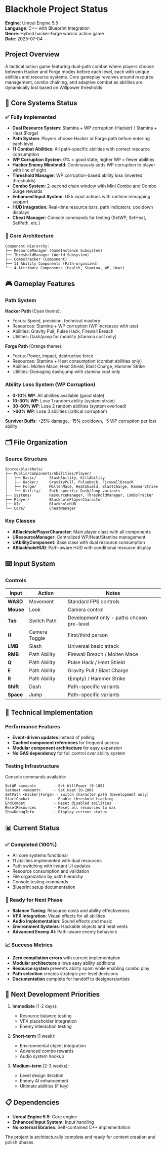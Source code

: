 # Blackhole Project Status
**Engine**: Unreal Engine 5.5  
**Language**: C++ with Blueprint integration  
**Genre**: Hybrid hacker-forge warrior action game  
**Date**: 2025-07-04

## Project Overview
A tactical action game featuring dual-path combat where players choose between Hacker and Forge modes before each level, each with unique abilities and resource systems. Core gameplay revolves around resource management, combo chaining, and adaptive combat as abilities are dynamically lost based on Willpower thresholds.

## 🎯 Core Systems Status

### ✅ Fully Implemented
- **Dual Resource System**: Stamina + WP corruption (Hacker) / Stamina + Heat (Forge)
- **Path System**: Players choose Hacker or Forge path before entering each level
- **11 Combat Abilities**: All path-specific abilities with correct resource consumption
- **WP Corruption System**: 0% = good state, higher WP = fewer abilities
- **Hacker Enemy Mindmeld**: Continuously adds WP corruption to player with line of sight
- **Threshold Manager**: WP corruption-based ability loss (inverted thresholds)
- **Combo System**: 2-second chain window with Mini Combo and Combo Surge rewards
- **Enhanced Input System**: UE5 input actions with runtime remapping support
- **HUD Integration**: Real-time resource bars, path indicators, cooldown displays
- **Cheat Manager**: Console commands for testing (SetWP, SetHeat, SetPath, etc.)

### 🔧 Core Architecture
```
Component Hierarchy:
├── ResourceManager (GameInstance Subsystem)
├── ThresholdManager (World Subsystem)  
├── ComboTracker (Component)
├── 11 Ability Components (Path-organized)
└── 4 Attribute Components (Health, Stamina, WP, Heat)
```

## 🎮 Gameplay Features

### Path System
**Hacker Path** (Cyan theme):
- Focus: Speed, precision, technical mastery
- Resources: Stamina + WP corruption (WP increases with use)
- Abilities: Gravity Pull, Pulse Hack, Firewall Breach
- Utilities: Dash/jump for mobility (stamina cost only)

**Forge Path** (Orange theme):
- Focus: Power, impact, destructive force  
- Resources: Stamina + Heat consumption (combat abilities only)
- Abilities: Molten Mace, Heat Shield, Blast Charge, Hammer Strike
- Utilities: Damaging dash/jump with stamina cost only

### Ability Loss System (WP Corruption)
- **0-10% WP**: All abilities available (good state)
- **10-30% WP**: Lose 1 random ability (system strain)
- **30-60% WP**: Lose 2 random abilities (system overload)
- **>60% WP**: Lose 3 abilities (critical corruption)

**Survivor Buffs**: +25% damage, -15% cooldown, -5 WP corruption per lost ability

## 🗂️ File Organization

### Source Structure
```
Source/blackhole/
├── Public/Components/Abilities/Player/
│   ├── Basic/      SlashAbility, KillAbility
│   ├── Hacker/     GravityPull, PulseHack, FirewallBreach
│   ├── Forge/      MoltenMace, HeatShield, BlastCharge, HammerStrike
│   └── Utility/    Path-specific Dash/Jump variants
├── Systems/        ResourceManager, ThresholdManager, ComboTracker
├── Player/         BlackholePlayerCharacter
├── UI/             BlackholeHUD
└── Core/           CheatManager
```

### Key Classes
- **ABlackholePlayerCharacter**: Main player class with all components
- **UResourceManager**: Centralized WP/Heat/Stamina management
- **UAbilityComponent**: Base class with dual resource consumption
- **ABlackholeHUD**: Path-aware HUD with conditional resource display

## ⌨️ Input System

### Controls
| Input | Action | Notes |
|-------|--------|-------|
| **WASD** | Movement | Standard FPS controls |
| **Mouse** | Look | Camera control |
| **Tab** | Switch Path | Development only - paths chosen pre-level |
| **H** | Camera Toggle | First/third person |
| **LMB** | Slash | Universal basic attack |
| **RMB** | Path Ability | Firewall Breach / Molten Mace |
| **Q** | Path Ability | Pulse Hack / Heat Shield |
| **E** | Path Ability | Gravity Pull / Blast Charge |
| **R** | Path Ability | (Empty) / Hammer Strike |
| **Shift** | Dash | Path-specific variants |
| **Space** | Jump | Path-specific variants |

## 🔧 Technical Implementation

### Performance Features
- **Event-driven updates** instead of polling
- **Cached component references** for frequent access
- **Modular component architecture** for easy expansion
- **No GAS dependency** for full control over ability system

### Testing Infrastructure
Console commands available:
```
SetWP <amount>        - Set WillPower (0-100)
SetHeat <amount>      - Set Heat (0-100)  
SetPath <Hacker|Forge> - Switch character path (Development only)
StartCombat           - Enable threshold tracking
EndCombat             - Reset disabled abilities
ResetResources        - Reset all resources to max
ShowDebugInfo         - Display current status
```

## 📊 Current Status

### ✅ Completed (100%)
- All core systems functional
- 11 abilities implemented with dual resources
- Path switching with instant UI updates
- Resource consumption and validation
- File organization by path hierarchy
- Console testing commands
- Blueprint setup documentation

### 🔄 Ready for Next Phase
- **Balance Tuning**: Resource costs and ability effectiveness
- **VFX Integration**: Visual effects for all abilities
- **Audio Implementation**: Sound effects and music
- **Environment Systems**: Hackable objects and heat vents
- **Advanced Enemy AI**: Path-aware enemy behaviors

### 📈 Success Metrics
- **Zero compilation errors** with current implementation
- **Modular architecture** allows easy ability additions
- **Resource system** prevents ability spam while enabling combo play
- **Path selection** creates strategic pre-level decisions
- **Documentation** complete for handoff to designers/artists

## 🎯 Next Development Priorities

1. **Immediate** (1-2 days):
   - Resource balance testing
   - VFX placeholder integration
   - Enemy interaction testing

2. **Short-term** (1 week):
   - Environmental object integration
   - Advanced combo rewards
   - Audio system hookup

3. **Medium-term** (2-3 weeks):
   - Level design iteration
   - Enemy AI enhancement
   - Ultimate abilities (F key)

## 📋 Dependencies
- **Unreal Engine 5.5**: Core engine
- **Enhanced Input System**: Input handling
- **No external libraries**: Self-contained C++ implementation

The project is architecturally complete and ready for content creation and polish phases.